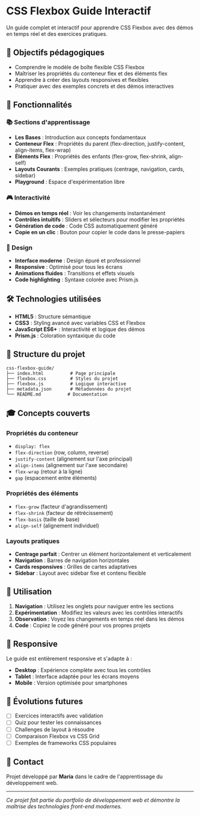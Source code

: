 # CSS Flexbox Guide Interactif

Un guide complet et interactif pour apprendre CSS Flexbox avec des démos en temps réel et des exercices pratiques.

## 🎯 Objectifs pédagogiques

- Comprendre le modèle de boîte flexible CSS Flexbox
- Maîtriser les propriétés du conteneur flex et des éléments flex
- Apprendre à créer des layouts responsives et flexibles
- Pratiquer avec des exemples concrets et des démos interactives

## 🚀 Fonctionnalités

### 📚 Sections d'apprentissage
- **Les Bases** : Introduction aux concepts fondamentaux
- **Conteneur Flex** : Propriétés du parent (flex-direction, justify-content, align-items, flex-wrap)
- **Éléments Flex** : Propriétés des enfants (flex-grow, flex-shrink, align-self)
- **Layouts Courants** : Exemples pratiques (centrage, navigation, cards, sidebar)
- **Playground** : Espace d'expérimentation libre

### 🎮 Interactivité
- **Démos en temps réel** : Voir les changements instantanément
- **Contrôles intuitifs** : Sliders et sélecteurs pour modifier les propriétés
- **Génération de code** : Code CSS automatiquement généré
- **Copie en un clic** : Bouton pour copier le code dans le presse-papiers

### 🎨 Design
- **Interface moderne** : Design épuré et professionnel
- **Responsive** : Optimisé pour tous les écrans
- **Animations fluides** : Transitions et effets visuels
- **Code highlighting** : Syntaxe colorée avec Prism.js

## 🛠️ Technologies utilisées

- **HTML5** : Structure sémantique
- **CSS3** : Styling avancé avec variables CSS et Flexbox
- **JavaScript ES6+** : Interactivité et logique des démos
- **Prism.js** : Coloration syntaxique du code

## 📁 Structure du projet

```
css-flexbox-guide/
├── index.html          # Page principale
├── flexbox.css         # Styles du projet
├── flexbox.js          # Logique interactive
├── metadata.json       # Métadonnées du projet
└── README.md          # Documentation
```

## 🎓 Concepts couverts

### Propriétés du conteneur
- `display: flex`
- `flex-direction` (row, column, reverse)
- `justify-content` (alignement sur l'axe principal)
- `align-items` (alignement sur l'axe secondaire)
- `flex-wrap` (retour à la ligne)
- `gap` (espacement entre éléments)

### Propriétés des éléments
- `flex-grow` (facteur d'agrandissement)
- `flex-shrink` (facteur de rétrécissement)
- `flex-basis` (taille de base)
- `align-self` (alignement individuel)

### Layouts pratiques
- **Centrage parfait** : Centrer un élément horizontalement et verticalement
- **Navigation** : Barres de navigation horizontales
- **Cards responsives** : Grilles de cartes adaptatives
- **Sidebar** : Layout avec sidebar fixe et contenu flexible

## 🎯 Utilisation

1. **Navigation** : Utilisez les onglets pour naviguer entre les sections
2. **Expérimentation** : Modifiez les valeurs avec les contrôles interactifs
3. **Observation** : Voyez les changements en temps réel dans les démos
4. **Code** : Copiez le code généré pour vos propres projets

## 📱 Responsive

Le guide est entièrement responsive et s'adapte à :
- **Desktop** : Expérience complète avec tous les contrôles
- **Tablet** : Interface adaptée pour les écrans moyens
- **Mobile** : Version optimisée pour smartphones

## 🔄 Évolutions futures

- [ ] Exercices interactifs avec validation
- [ ] Quiz pour tester les connaissances
- [ ] Challenges de layout à résoudre
- [ ] Comparaison Flexbox vs CSS Grid
- [ ] Exemples de frameworks CSS populaires

## 📧 Contact

Projet développé par **Maria** dans le cadre de l'apprentissage du développement web.

---

*Ce projet fait partie du portfolio de développement web et démontre la maîtrise des technologies front-end modernes.*
